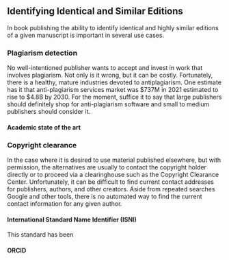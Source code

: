 ## Identifying Identical and Similar Editions

In book publishing the ability to identify identical and highly similar editions of a given manuscript is important in several use cases.

### Plagiarism detection

No well-intentioned publisher wants to accept and invest in work that involves plagiarism. Not only is it wrong, but it can be costly. Fortunately, there is a healthy, mature industries devoted to antiplagiarism. One estimate has it that anti-plagiarism services market was \$737M in 2021 estimated to rise to $4.8B by 2030. For the moment, suffice it to say that large publishers should definitely shop for anti-plagiarism software and small to medium publishers should consider it.

#### Academic state of the art

### Copyright clearance

In the case where it is desired to use material published elsewhere, but with permission, the alternatives are usually to contact the copyright holder directly or to proceed via a clearinghouse such as the Copyright Clearance Center. Unfortunately, it can be difficult to find current contact addresses for publishers, authors, and other creators. Aside from repeated searches Google and other tools, there is no automated way to find the current contact information for any given author.

#### International Standard Name Identifier (ISNI)

This standard has been 

#### ORCID



